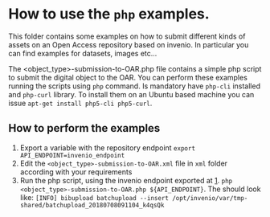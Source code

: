 # How to use the `php` examples.

This folder contains some examples on how to submit different kinds of assets on an Open Access repository based on invenio. In particular you can find examples for datasets, images etc...

The <object_type>-submission-to-OAR.php file contains a simple php script to submit the digital object to the OAR.
You can perform these examples running the scripts using `php` command. Is mandatory have `php-cli` installed and `php-curl` library. To install them on an Ubuntu based machine you can issue `apt-get install php5-cli php5-curl`.

## How to perform the examples
1. <a name="ref"></a> Export a variable with the repository endpoint `export API_ENDPOINT=invenio_endpoint`
1. Edit the `<object_type>-submission-to-OAR.xml` file in `xml` folder according with your requirements
1. Run the php script, using the invenio endpoint exported at [1](#ref). `php <object_type>-submission-to-OAR.php ${API_ENDPOINT}`. The should look like: `[INFO] bibupload batchupload --insert /opt/invenio/var/tmp-shared/batchupload_20180708091104_k4qsQk`

